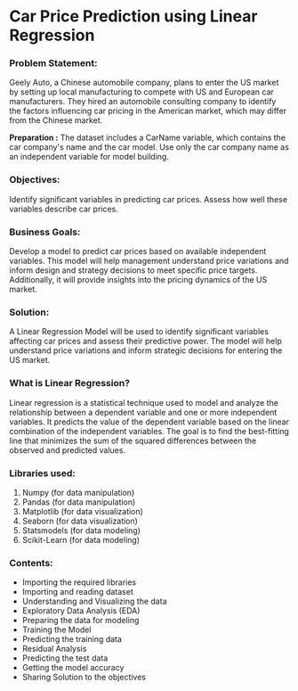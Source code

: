 # Car Price Prediction using Linear Regression

### Problem Statement:

Geely Auto, a Chinese automobile company, plans to enter the US market by setting up local manufacturing to compete with US and European car manufacturers. They hired an automobile consulting company to identify the factors influencing car pricing in the American market, which may differ from the Chinese market.

**Preparation :** The dataset includes a CarName variable, which contains the car company's name and the car model. Use only the car company name as an independent variable for model building.

### Objectives:

Identify significant variables in predicting car prices.
Assess how well these variables describe car prices.

### Business Goals:

Develop a model to predict car prices based on available independent variables. This model will help management understand price variations and inform design and strategy decisions to meet specific price targets. Additionally, it will provide insights into the pricing dynamics of the US market.

### Solution:

A Linear Regression Model will be used to identify significant variables affecting car prices and assess their predictive power. The model will help understand price variations and inform strategic decisions for entering the US market.


### What is Linear Regression?

Linear regression is a statistical technique used to model and analyze the relationship between a dependent variable and one or more independent variables. It predicts the value of the dependent variable based on the linear combination of the independent variables. The goal is to find the best-fitting line that minimizes the sum of the squared differences between the observed and predicted values.

### Libraries used:

1. Numpy (for data manipulation)
2. Pandas (for data manipulation)
3. Matplotlib (for data visualization)
4. Seaborn (for data visualization)
5. Statsmodels (for data modeling)
6. Scikit-Learn (for data modeling)

### Contents:
- Importing the required libraries
- Importing and reading dataset
- Understanding and Visualizing the data
- Exploratory Data Analysis (EDA)
- Preparing the data for modeling
- Training the Model
- Predicting the training data
- Residual Analysis
- Predicting the test data
- Getting the model accuracy
- Sharing Solution to the objectives

